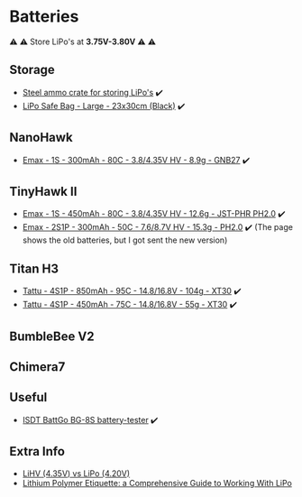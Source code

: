 # Batteries

⚠️ ⚠️ Store LiPo's at **3.75V-3.80V** ⚠️ ⚠️

## Storage

* [Steel ammo crate for storing LiPo's](https://droneshop.nl/stalen-munitiekistje-voor-lipo) ✔️
* [LiPo Safe Bag - Large - 23x30cm (Black)](https://droneshop.nl/lipo-safe-bag-large-23x30cm-zwart) ✔️

## NanoHawk

* [Emax - 1S - 300mAh - 80C - 3.8/4.35V HV - 8.9g - GNB27](https://emaxmodel.com/products/nanohawk-spare-parts-4-35hv-1s-300mah-80c-lipo-battery) ✔️

## TinyHawk II

* [Emax - 1S - 450mAh - 80C - 3.8/4.35V HV - 12.6g - JST-PHR PH2.0](https://emaxmodel.com/products/emax-tinyhawk-indoor-fpv-racing-drone-spare-part-1s-80c-160c-hv-450mah-lipo-battery) ✔️
* [Emax - 2S1P - 300mAh - 50C - 7.6/8.7V HV - 15.3g - PH2.0](https://emaxmodel.com/collections/tinyhawk-ii-series-parts/products/emax-tinyhawks-spare-part-2s-7-4v-300mah-35c-lipo-battery-for-rc-drone-fpv-racing) ✔️ (The page shows the old batteries, but I got sent the new version)

## Titan H3

* [Tattu - 4S1P - 850mAh - 95C - 14.8/16.8V - 104g - XT30](https://www.amazon.de/dp/B07GNJ9C8V) ✔️
* [Tattu - 4S1P - 450mAh - 75C - 14.8/16.8V - 55g - XT30](https://www.amazon.de/dp/B06ZY2GBFX) ✔️

## BumbleBee V2

## Chimera7

## Useful

* [ISDT BattGo BG-8S battery-tester](https://www.amazon.de/-/nl/gp/product/B07WZFS7D8) ✔️

## Extra Info

* [LiHV (4.35V) vs LiPo (4.20V)](https://oscarliang.com/lihv-lipo-drone-battery-hvli/)
* [Lithium Polymer Etiquette: a Comprehensive Guide to Working With LiPo](https://www.instructables.com/Lithium-Polymer-Etiquette/)
